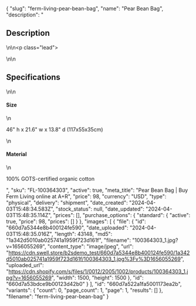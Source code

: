 {
  "slug": "ferm-living-pear-bean-bag",
  "name": "Pear Bean Bag",
  "description": "<h2>Description</h2>\n<!-- split -->\n<p class=\"lead\"> </p>\n<!-- split -->\n<h2>Specifications</h2>\n<!-- split -->\n<h4>Size</h4>\n<p>46\" h x 21.6\" w x 13.8\" d (117x55x35cm)</p>\n<h4>Material</h4>\n<p>100% GOTS-certified organic cotton</p>",
  "sku": "FL-100364303",
  "active": true,
  "meta_title": "Pear Bean Bag | Buy Ferm Living online at A+R",
  "price": 98,
  "currency": "USD",
  "type": "physical",
  "delivery": "shipment",
  "date_created": "2024-04-03T15:48:34.583Z",
  "stock_status": null,
  "date_updated": "2024-04-03T15:48:35.114Z",
  "prices": [],
  "purchase_options": {
    "standard": {
      "active": true,
      "price": 98,
      "prices": []
    }
  },
  "images": [
    {
      "file": {
        "id": "660d7a5344e8b400124fe590",
        "date_uploaded": "2024-04-03T15:48:35.016Z",
        "length": 43148,
        "md5": "1a342d5010ab025741a1959f723d161f",
        "filename": "100364303_1.jpg?v=1656055269",
        "content_type": "image/jpeg",
        "url": "https://cdn.swell.store/b2sdemo_test/660d7a5344e8b400124fe590/1a342d5010ab025741a1959f723d161f/100364303_1.jpg%3Fv%3D1656055269",
        "uploaded_url": "https://cdn.shopify.com/s/files/1/0012/2005/1002/products/100364303_1.jpg?v=1656055269",
        "width": 1500,
        "height": 1500
      },
      "id": "660d7a53bdce9b00123d42b0"
    }
  ],
  "id": "660d7a522a1fa5001173ea2b",
  "variants": {
    "count": 0,
    "page_count": 1,
    "page": 1,
    "results": []
  },
  "filename": "ferm-living-pear-bean-bag"
}